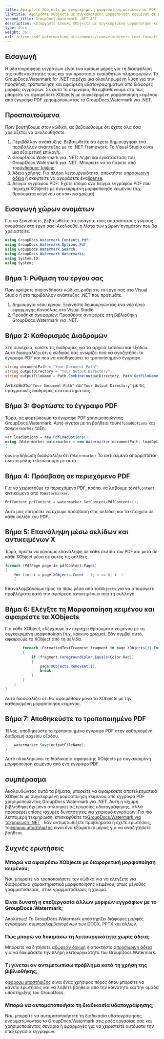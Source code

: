 ```yaml
---
title: Αφαιρέστε XObjects με συγκεκριμένη μορφοποίηση κειμένου σε PDF
linktitle: Αφαιρέστε XObjects με συγκεκριμένη μορφοποίηση κειμένου σε PDF
second_title: GroupDocs.Watermark .NET API
description: Καταργήστε εύκολα XObjects με συγκεκριμένη μορφοποίηση κειμένου από αρχεία PDF χρησιμοποιώντας το GroupDocs.Watermark για .NET. Ακολουθήστε τον οδηγό μας για απρόσκοπτη επεξεργασία εγγράφων.
type: docs
weight: 36
url: /el/net/pdf-watermarking-attachments/remove-xobjects-text-formatting-pdf/
---
```

## Εισαγωγή
Η υδατογράφηση εγγράφων είναι ένα κρίσιμο μέρος για τη διασφάλιση της αυθεντικότητάς τους και την προστασία ευαίσθητων πληροφοριών. Το GroupDocs.Watermark for .NET παρέχει μια ολοκληρωμένη λύση για την προσθήκη, τροποποίηση και αφαίρεση υδατογραφημάτων από διάφορες μορφές εγγράφων. Σε αυτό το σεμινάριο, θα εμβαθύνουμε στο πώς μπορείτε να αφαιρέσετε XObjects με συγκεκριμένη μορφοποίηση κειμένου από έγγραφα PDF χρησιμοποιώντας το GroupDocs.Watermark για .NET.
## Προαπαιτούμενα
Πριν βουτήξουμε στον κώδικα, ας βεβαιωθούμε ότι έχετε όλα όσα χρειάζεται να ακολουθήσετε:
1. Περιβάλλον ανάπτυξης: Βεβαιωθείτε ότι έχετε δημιουργήσει ένα περιβάλλον ανάπτυξης με το .NET Framework. Το Visual Studio είναι μια εξαιρετική επιλογή.
2.  GroupDocs.Watermark για .NET: Λήψη και εγκατάσταση του GroupDocs.Watermark για .NET. Μπορείτε να το πάρετε από το[σύνδεσμος λήψης](https://releases.groupdocs.com/Watermark/net/).
3.  Άδεια χρήσης: Για πλήρη λειτουργικότητα, αποκτήστε α[προσωρινή άδεια](https://purchase.groupdocs.com/temporary-άδεια/) ή σκεφτείτε να αγοράσετε ένα[license](https://purchase.groupdocs.com/buy).
4. Δείγμα εγγράφου PDF: Έχετε έτοιμο ένα δείγμα εγγράφου PDF που περιέχει XObjects με συγκεκριμένη μορφοποίηση κειμένου (π.χ. θραύσματα κειμένου σε κόκκινο χρώμα).

## Εισαγωγή χώρων ονομάτων
Για να ξεκινήσετε, βεβαιωθείτε ότι εισάγετε τους απαραίτητους χώρους ονομάτων στο έργο σας. Ακολουθεί η λίστα των χώρων ονομάτων που θα χρειαστείτε:
```csharp
using GroupDocs.Watermark.Contents.Pdf;
using GroupDocs.Watermark.Options.Pdf;
using GroupDocs.Watermark.Search;
using GroupDocs.Watermark.Watermarks;
using System.IO;
using System;
```
## Βήμα 1: Ρύθμιση του έργου σας
Πριν γράψετε οποιονδήποτε κώδικα, ρυθμίστε το έργο σας στο Visual Studio ή στο περιβάλλον ανάπτυξης .NET που προτιμάτε.
1. Δημιουργία νέου έργου: Ξεκινήστε δημιουργώντας ένα νέο έργο εφαρμογής Κονσόλας στο Visual Studio.
2. Προσθήκη αναφορών: Προσθέστε αναφορές στη βιβλιοθήκη GroupDocs.Watermark για .NET.
## Βήμα 2: Καθορισμός Διαδρομών
Στη συνέχεια, ορίστε τις διαδρομές για τα αρχεία εισόδου και εξόδου. Αυτό διασφαλίζει ότι ο κώδικάς σας γνωρίζει πού να αναζητήσει το έγγραφο PDF και πού να αποθηκεύσει το τροποποιημένο έγγραφο.
```csharp
string documentPath = "Your Document Path";
string outputDirectory = "Your Output Directory";
string outputFileName = Path.Combine(outputDirectory, Path.GetFileName(documentPath));
```
 Αντικαθιστώ`"Your Document Path"` και`"Your Output Directory"` με τις πραγματικές διαδρομές στο σύστημά σας.
## Βήμα 3: Φορτώστε το έγγραφο PDF
 Τώρα, ας φορτώσουμε το έγγραφο PDF χρησιμοποιώντας GroupDocs.Watermark. Αυτό γίνεται με τη βοήθεια του`PdfLoadOptions` και το`Watermarker` τάξη.
```csharp
var loadOptions = new PdfLoadOptions();
using (Watermarker watermarker = new Watermarker(documentPath, loadOptions))
{
```
 ο`using` δήλωση διασφαλίζει ότι η`Watermarker` Το αντικείμενο απορρίπτεται σωστά μόλις τελειώσουμε με αυτό.
## Βήμα 4: Πρόσβαση σε περιεχόμενο PDF
 Για να χειριστούμε το περιεχόμενο PDF, πρέπει να λάβουμε το`PdfContent` αντικείμενο από το`Watermarker`.
```csharp
PdfContent pdfContent = watermarker.GetContent<PdfContent>();
```
Αυτό μας επιτρέπει να έχουμε πρόσβαση στις σελίδες και τα στοιχεία σε κάθε σελίδα του PDF.
## Βήμα 5: Επανάληψη μέσω σελίδων και αντικειμένων X
Τώρα, πρέπει να κάνουμε επανάληψη σε κάθε σελίδα του PDF και μετά σε κάθε XObject μέσα σε αυτές τις σελίδες.
```csharp
foreach (PdfPage page in pdfContent.Pages)
{
    for (int i = page.XObjects.Count - 1; i >= 0; i--)
    {
```
 Επαναλαμβάνουμε προς τα πίσω μέσα από το`XObjects` για να αποφύγετε προβλήματα κατά την αφαίρεση αντικειμένων από τη συλλογή.
## Βήμα 6: Ελέγξτε τη Μορφοποίηση κειμένου και αφαιρέστε τα XObjects
Για κάθε XObject, ελέγχουμε αν περιέχει θραύσματα κειμένου με τη συγκεκριμένη μορφοποίηση (π.χ. κόκκινο χρώμα). Εάν συμβεί αυτό, αφαιρούμε το XObject από τη σελίδα.
```csharp
        foreach (FormattedTextFragment fragment in page.XObjects[i].FormattedTextFragments)
        {
            if (fragment.ForegroundColor.Equals(Color.Red))
            {
                page.XObjects.RemoveAt(i);
                break;
            }
        }
    }
}
```
Αυτό διασφαλίζει ότι θα αφαιρεθούν μόνο τα XObjects με την καθορισμένη μορφοποίηση κειμένου.
## Βήμα 7: Αποθηκεύστε το τροποποιημένο PDF
Τέλος, αποθηκεύστε το τροποποιημένο έγγραφο PDF στην καθορισμένη διαδρομή αρχείου εξόδου.
```csharp
    watermarker.Save(outputFileName);
}
```
Αυτό ολοκληρώνει τη διαδικασία αφαίρεσης XObjects με συγκεκριμένη μορφοποίηση κειμένου από ένα έγγραφο PDF.

## συμπέρασμα
Ακολουθώντας αυτά τα βήματα, μπορείτε να αφαιρέσετε αποτελεσματικά XObjects με συγκεκριμένη μορφοποίηση κειμένου από έγγραφα PDF χρησιμοποιώντας GroupDocs.Watermark για .NET. Αυτή η ισχυρή βιβλιοθήκη όχι μόνο απλοποιεί τις εργασίες υδατογράφησης, αλλά προσφέρει επίσης ισχυρές δυνατότητες για χειρισμό εγγράφων. Για πιο λεπτομερή τεκμηρίωση, επισκεφθείτε το[GroupDocs.Watermark για τεκμηρίωση .NET](https://reference.groupdocs.com/Watermark/net/) . Εάν αντιμετωπίζετε προβλήματα ή έχετε ερωτήσεις, το[φόρουμ υποστήριξης](https://forum.groupdocs.com/c/watermark/19) είναι ένα εξαιρετικό μέρος για να αναζητήσετε βοήθεια.
## Συχνές ερωτήσεις
### Μπορώ να αφαιρέσω XObjects με διαφορετική μορφοποίηση κειμένου;
Ναι, μπορείτε να τροποποιήσετε τον κώδικα για να ελέγξετε για διαφορετικά χαρακτηριστικά μορφοποίησης κειμένου, όπως μέγεθος γραμματοσειράς, στυλ γραμματοσειράς ή χρώμα.
### Είναι δυνατή η επεξεργασία άλλων μορφών εγγράφων με το GroupDocs.Watermark;
Απολύτως! Το GroupDocs.Watermark υποστηρίζει διάφορες μορφές εγγράφων, συμπεριλαμβανομένων των DOCX, PPTX και άλλων.
### Πώς μπορώ να δοκιμάσω τη λειτουργικότητα χωρίς άδεια;
 Μπορείτε να ζητήσετε α[δωρεάν δοκιμή](https://releases.groupdocs.com/) ή αποκτήστε α[προσωρινή άδεια](https://purchase.groupdocs.com/temporary-license/) για να δοκιμάσετε την πλήρη λειτουργικότητα του GroupDocs.Watermark.
### Τι γίνεται αν αντιμετωπίσω πρόβλημα κατά τη χρήση της βιβλιοθήκης;
 ο[φόρουμ υποστήριξης](https://forum.groupdocs.com/c/watermark/19) είναι ένας χρήσιμος πόρος όπου μπορείτε να κάνετε ερωτήσεις και να λάβετε βοήθεια από την κοινότητα και την ομάδα υποστήριξης του GroupDocs.
### Μπορώ να αυτοματοποιήσω τη διαδικασία υδατογράφησης;
Ναι, μπορείτε να αυτοματοποιήσετε τη διαδικασία υδατογράφησης ενσωματώνοντας το GroupDocs.Watermark στις ροές εργασίας σας και χρησιμοποιώντας σενάρια ή εφαρμογές για να χειριστείτε αυτόματα την επεξεργασία εγγράφων.